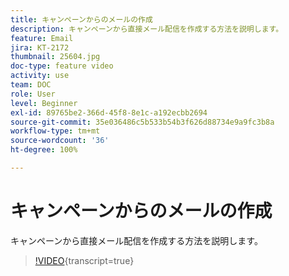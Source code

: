 ```yaml
---
title: キャンペーンからのメールの作成
description: キャンペーンから直接メール配信を作成する方法を説明します。
feature: Email
jira: KT-2172
thumbnail: 25604.jpg
doc-type: feature video
activity: use
team: DOC
role: User
level: Beginner
exl-id: 89765be2-366d-45f8-8e1c-a192ecbb2694
source-git-commit: 35e036486c5b533b54b3f626d88734e9a9fc3b8a
workflow-type: tm+mt
source-wordcount: '36'
ht-degree: 100%

---
```


# キャンペーンからのメールの作成

キャンペーンから直接メール配信を作成する方法を説明します。

>[!VIDEO](https://video.tv.adobe.com/v/25604?quality=12&learn=on){transcript=true}
